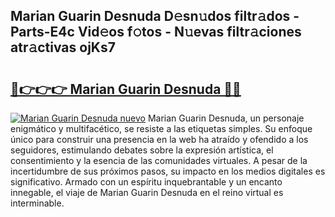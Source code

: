 ## Marian Guarin Desnuda D𝚎sn𝚞dos filtr𝚊dos - Parts-E4c Vid𝚎os f𝚘tos - N𝚞evas filtr𝚊ciones atr𝚊ctivas ojKs7

# <h2><a href="http://mb96qi.tromn.icu/?c=Marian+Guarin+Desnuda">🔗👉👉👉 Marian Guarin Desnuda 🔗🔗</a></h2>

[![Marian Guarin Desnuda nuevo](https://i.imgur.com/pEAQMta.gif)](http://mb96qi.tromn.icu/?c=Marian+Guarin+Desnuda)
Marian Guarin Desnuda, un personaje enigmático y multifacético, se resiste a las etiquetas simples. Su enfoque único para construir una presencia en la web ha atraído y ofendido a los seguidores, estimulando debates sobre la expresión artística, el consentimiento y la esencia de las comunidades virtuales. A pesar de la incertidumbre de sus próximos pasos, su impacto en los medios digitales es significativo. Armado con un espíritu inquebrantable y un encanto innegable, el viaje de Marian Guarin Desnuda en el reino virtual es interminable.

